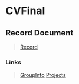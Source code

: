 # CVFinal
## Record Document
> [Record](https://docs.qq.com/doc/DTGRCekZlb0RaUk5n)


### Links
> [GroupInfo](https://shimo.im/sheets/rQvcCQydvdjhvPYC/)
> [Projects](https://shimo.im/docs/hhTgdH3kktxGcxXk/)
